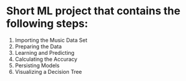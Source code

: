# Short ML project that contains the following steps:  

1. Importing the Music Data Set
2. Preparing the Data
3. Learning and Predicting
4. Calculating the Accuracy
5. Persisting Models
6. Visualizing a Decision Tree
